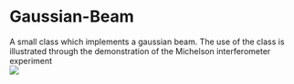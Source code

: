 # Gaussian-Beam
A small class which implements a gaussian beam. The use of the class is illustrated through the demonstration of the Michelson interferometer experiment <br />
![](https://imgur.com/Opxs5mE)
